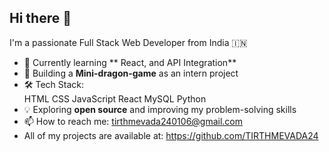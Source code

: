 ## Hi there 👋

 
I'm a passionate Full Stack Web Developer from India 🇮🇳

- 🌱 Currently learning ** React, and API Integration**
- 💼 Building a **Mini-dragon-game** as an intern project
- 🛠️ Tech Stack:  
  HTML CSS JavaScript React  MySQL Python
- 💡 Exploring **open source** and improving my problem-solving skills
- 📫 How to reach me:
   tirthmevada240106@gmail.com
- All of my projects are available at:
   https://github.com/TIRTHMEVADA24
